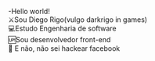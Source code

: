 -Hello world!<br>
⚔Sou Diego Rigo(vulgo darkrigo in games)<br>
💻Estudo Engenharia de software<br>
🆙️Sou desenvolvedor front-end<br>
🚫 E não, não sei hackear facebook

<!---
darkrigo/darkrigo is a ✨ special ✨ repository because its `README.md` (this file) appears on your GitHub profile.
You can click the Preview link to take a look at your changes.
--->
